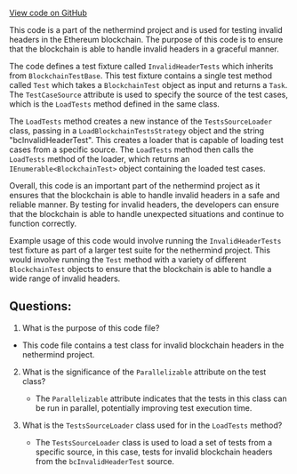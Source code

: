 [View code on GitHub](https://github.com/nethermindeth/nethermind/Ethereum.Blockchain.Block.Test/InvalidHeaderTests.cs)

This code is a part of the nethermind project and is used for testing invalid headers in the Ethereum blockchain. The purpose of this code is to ensure that the blockchain is able to handle invalid headers in a graceful manner. 

The code defines a test fixture called `InvalidHeaderTests` which inherits from `BlockchainTestBase`. This test fixture contains a single test method called `Test` which takes a `BlockchainTest` object as input and returns a `Task`. The `TestCaseSource` attribute is used to specify the source of the test cases, which is the `LoadTests` method defined in the same class. 

The `LoadTests` method creates a new instance of the `TestsSourceLoader` class, passing in a `LoadBlockchainTestsStrategy` object and the string "bcInvalidHeaderTest". This creates a loader that is capable of loading test cases from a specific source. The `LoadTests` method then calls the `LoadTests` method of the loader, which returns an `IEnumerable<BlockchainTest>` object containing the loaded test cases. 

Overall, this code is an important part of the nethermind project as it ensures that the blockchain is able to handle invalid headers in a safe and reliable manner. By testing for invalid headers, the developers can ensure that the blockchain is able to handle unexpected situations and continue to function correctly. 

Example usage of this code would involve running the `InvalidHeaderTests` test fixture as part of a larger test suite for the nethermind project. This would involve running the `Test` method with a variety of different `BlockchainTest` objects to ensure that the blockchain is able to handle a wide range of invalid headers.
## Questions: 
 1. What is the purpose of this code file?
   - This code file contains a test class for invalid blockchain headers in the nethermind project.

2. What is the significance of the `Parallelizable` attribute on the test class?
   - The `Parallelizable` attribute indicates that the tests in this class can be run in parallel, potentially improving test execution time.

3. What is the `TestsSourceLoader` class used for in the `LoadTests` method?
   - The `TestsSourceLoader` class is used to load a set of tests from a specific source, in this case, tests for invalid blockchain headers from the `bcInvalidHeaderTest` source.